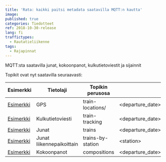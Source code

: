 ```yaml
---
title: 'Rata: kaikki paitsi metadata saatavilla MQTT:n kautta'
image: 
published: true
categories: Tiedotteet
ref: 2018-10-30-release
lang: fi
traffictypes:
  - Rautatieliikenne
tags:
  - Rajapinnat
---
```


MQTT:sta saatavilla junat, kokoonpanot, kulkutietoviestit ja sijainnit

Topikit ovat nyt saatavilla seuraavasti:

 | Esimerkki        			| Tietolaji  | Topikin perusosa      	| Topikin jatko-osa  | 
 | ------------- 			|-------------				|-----				| --- |
 | [Esimerkki](http://jsfiddle.net/k8sfd4an/53/) |  GPS      					| train-locations/ 			| \<departure_date>/\<train_number> | 
 | [Esimerkki](http://jsfiddle.net/cb2uj7kg/2/) | Kulkutietoviesti  		| train-tracking      		|  \<departure_date>/\<train_number>/\<type>/\<station>/\<track_section>/\<previous_station>/\<next_station>/\<previous_track_section>/\<next_track_section> |
 | [Esimerkki](http://jsfiddle.net/cb2uj7kg/) | Junat 					| trains      				| \<departure_date>/\<train_number>/\<train_category>/\<train_type>/\<operator>/\<commuter_line>/\<running_currently>/\<timetable_type> |
 | [Esimerkki](http://jsfiddle.net/a9dgjm10/1/) | Junat liikennepaikoittain | trains-by-station      	| \<station> |
 | [Esimerkki](http://jsfiddle.net/cb2uj7kg/3/) | Kokoonpanot 				| compositions      		| \<departure_date>/\<train_number>/\<train_category>/\<train_type>/\<operator> |